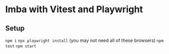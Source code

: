 # Imba with Vitest and Playwright

## Setup

`npm i`
`npx playwright install` (you may not need all of these browsers)
`npm test`
`npm start`
